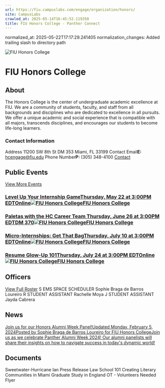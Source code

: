 ```yaml
---
url: https://fiu.campuslabs.com/engage/organization/honors/
site: CampusLabs
crawled_at: 2025-05-14T16:45:52.119350
title: FIU Honors College - Panther Connect
---
```

normalized_at: 2025-05-22T17:17:29.241405
normalization_changes: Added trailing slash to directory path

![FIU Honors College](https://se-images.campuslabs.com/clink/images/57a6735a-3971-44cc-8e73-046beb07b4bc316d5ce8-e2e8-4b6a-bd44-9499d48885ab.png?preset=med-sq)
# FIU Honors College
## About
The Honors College is the center of undergraduate academic excellence at FIU. We are a community of students, faculty, and staff from all backgrounds and disciplines who are dedicated to excellence in all pursuits. We offer a unique academic and social experience that is compatible with all majors, transcends disciplines, and encourages our students to become life-long learners.
###  Contact Information 
Address
11200 SW 8th St 
DM 353 
Miami,  FL 33199 
Contact Email**E:** hcengage@fiu.edu 
Phone Number**P:** (305) 348-4100 
[Contact](https://fiu.campuslabs.com/engage/organization/honors/contact)
## Public Events
[View More Events](https://fiu.campuslabs.com/engage/organization/honors/events)
### [Level Up Your Internship GameThursday, May 22 at 3:00PM EDTOnline![FIU Honors College](https://se-images.campuslabs.com/clink/images/57a6735a-3971-44cc-8e73-046beb07b4bc316d5ce8-e2e8-4b6a-bd44-9499d48885ab.png?preset=small-sq)FIU Honors College](https://fiu.campuslabs.com/engage/event/11208167)
### [Paletas with the HC Career Team Thursday, June 26 at 3:00PM EDTDM 370![FIU Honors College](https://se-images.campuslabs.com/clink/images/57a6735a-3971-44cc-8e73-046beb07b4bc316d5ce8-e2e8-4b6a-bd44-9499d48885ab.png?preset=small-sq)FIU Honors College](https://fiu.campuslabs.com/engage/event/11208205)
### [Micro-Internships: Get That BagThursday, July 10 at 3:00PM EDTOnline![FIU Honors College](https://se-images.campuslabs.com/clink/images/57a6735a-3971-44cc-8e73-046beb07b4bc316d5ce8-e2e8-4b6a-bd44-9499d48885ab.png?preset=small-sq)FIU Honors College](https://fiu.campuslabs.com/engage/event/11208312)
### [Resume Glow-Up 101Thursday, July 24 at 3:00PM EDTOnline![FIU Honors College](https://se-images.campuslabs.com/clink/images/57a6735a-3971-44cc-8e73-046beb07b4bc316d5ce8-e2e8-4b6a-bd44-9499d48885ab.png?preset=small-sq)FIU Honors College](https://fiu.campuslabs.com/engage/event/11208333)
## Officers
[View Full Roster](https://fiu.campuslabs.com/engage/organization/honors/roster)
S
EMS SPACE SCHEDULER
Sophie Braga de Barros Loureiro
R
STUDENT ASSISTANT
Rachelle Moya
J
STUDENT ASSISTANT
Jayda Cabrera
## News
[Join us for our Honors Alumni Week Panel!Updated Monday, February 5, 2024Posted by Sophie Braga de Barros Loureiro for FIU Honors CollegeJoin us as we celebrate Panther Alumni Week 2024! Our alumni panelists will share their insights on how to navigate success in today's dynamic world!](https://fiu.campuslabs.com/engage/news/295420)
## Documents
[](https://fiu.campuslabs.com/engage/organization/honors/documents/view/2125324)
Sweetwater-Hurricane Ian Press Release
[](https://fiu.campuslabs.com/engage/organization/honors/documents/view/2125323)
Law School 101
[](https://fiu.campuslabs.com/engage/organization/honors/documents/view/2125322)
Creating Literary Communities in Miami
[](https://fiu.campuslabs.com/engage/organization/honors/documents/view/2121122)
Graduate Study in England
[](https://fiu.campuslabs.com/engage/organization/honors/documents/view/2121121)
OT - Volunteers Needed Flyer
